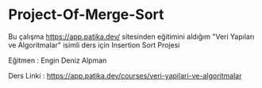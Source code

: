 # Project-Of-Merge-Sort

Bu çalışma https://app.patika.dev/ sitesinden eğitimini aldığım "Veri Yapıları ve Algoritmalar" isimli ders için Insertion Sort Projesi

Eğitmen : Engin Deniz Alpman

Ders Linki : https://app.patika.dev/courses/veri-yapilari-ve-algoritmalar
